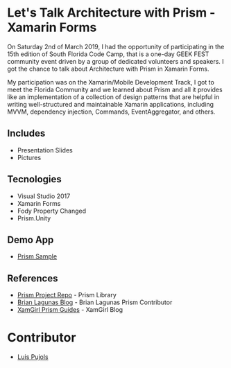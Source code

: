 # Let's Talk Architecture with Prism - Xamarin Forms
On Saturday 2nd of March 2019, I had the opportunity of participating in the 15th edition of South Florida Code Camp, that is a one-day GEEK FEST community event driven by a group of dedicated volunteers and speakers. I got the chance to talk about Architecture with Prism in Xamarin Forms.

My participation was on the Xamarin/Mobile Development Track, I got to meet the Florida Community and we learned about Prism and all it provides like an implementation of a collection of design patterns that are helpful in writing well-structured and maintainable Xamarin applications, including MVVM, dependency injection, Commands, EventAggregator, and others. 

## Includes
- Presentation Slides
- Pictures

## Tecnologies
- Visual Studio 2017
- Xamarin Forms
- Fody Property Changed
- Prism.Unity

## Demo App
- [Prism Sample](https://github.com/Pujolsluis/PrismSample)

## References
- [Prism Project Repo](https://github.com/PrismLibrary/Prism) - Prism Library
- [Brian Lagunas Blog](http://brianlagunas.com/) - Brian Lagunas Prism Contributor
- [XamGirl Prism Guides](https://xamgirl.com/prism-in-xamarin-forms-step-by-step-part-1/) - XamGirl Blog

# Contributor
- [Luis Pujols](https://github.com/pujolsluis)